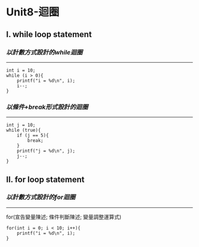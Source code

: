 # Unit8-迴圈

## I. while loop statement

### *以計數方式設計的while迴圈*
----

    int i = 10;
    while (i > 0){
        printf("i = %d\n", i);
        i--;
    }
### *以條件+break形式設計的迴圈*
----

    int j = 10;
    while (true){
        if (j == 5){
            break;
        }
        printf("j = %d\n", j);
        j--;
    }

## II. for loop statement

### *以計數方式設計的for迴圈*  
----
for(宣告變量陳述; 條件判斷陳述; 變量調整運算式)

    for(int i = 0; i < 10; i++){
        printf("i = %d\n", i);
    }

